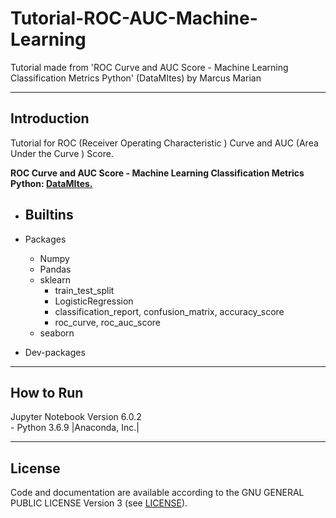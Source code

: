 # Tutorial-ROC-AUC-Machine-Learning
Tutorial made from 'ROC Curve and AUC Score - Machine Learning Classification Metrics Python' (DataMItes) by Marcus Marian

---

## Introduction

Tutorial for ROC (Receiver Operating Characteristic ) Curve and AUC (Area Under the Curve ) Score.

**ROC Curve and AUC Score - Machine Learning Classification Metrics Python: [DataMItes.](https://www.youtube.com/watch?v=2ru56OLpBOQ&t=44s)**  


- Builtins
    -

- Packages
    - Numpy
    - Pandas
    - sklearn
        - train_test_split
        - LogisticRegression
        - classification_report, confusion_matrix, accuracy_score
        - roc_curve, roc_auc_score
    - seaborn     

- Dev-packages


---

## How to Run

Jupyter Notebook Version 6.0.2  
    - Python 3.6.9 |Anaconda, Inc.|

---

## License

Code and documentation are available according to the GNU GENERAL PUBLIC LICENSE Version 3 (see [LICENSE](https://www.gnu.org/licenses/gpl.html)).
